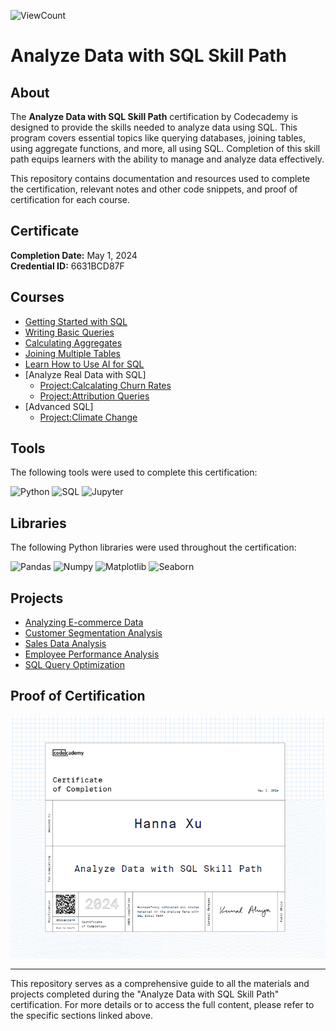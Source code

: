 ![ViewCount](https://views.whatilearened.today/views/github/hx2163/Codecademy_SQL.svg?cache=remove)

# Analyze Data with SQL Skill Path

## About

The **Analyze Data with SQL Skill Path** certification by Codecademy is designed to provide the skills needed to analyze data using SQL. This program covers essential topics like querying databases, joining tables, using aggregate functions, and more, all using SQL. Completion of this skill path equips learners with the ability to manage and analyze data effectively.

This repository contains documentation and resources used to complete the certification, relevant notes and other code snippets, and proof of certification for each course.

## Certificate

**Completion Date:** May 1, 2024  
**Credential ID:** 6631BCD87F

## Courses

- [Getting Started with SQL](https://www.codecademy.com/learn/paths/analyze-data-with-sql/tracks/analyze-data-sql-get-started-with-sql/modules/analyze-data-sql-learn-manipulation-c4b/cheatsheet)
- [Writing Basic Queries](https://www.codecademy.com/learn/paths/analyze-data-with-sql/tracks/analyze-data-sql-query-data/modules/analyze-data-sql-learn-queries/cheatsheet)
- [Calculating Aggregates](https://www.codecademy.com/learn/paths/analyze-data-with-sql/tracks/analyze-data-sql-calculate-and-summarize-data/modules/dspath-sql-aggregates/cheatsheet)
- [Joining Multiple Tables](https://www.codecademy.com/learn/paths/analyze-data-with-sql/tracks/analyze-data-sql-join-data/modules/analyze-data-sql-learn-joins-c4b/cheatsheet)
- [Learn How to Use AI for SQL](https://www.codecademy.com/learn/paths/analyze-data-with-sql/tracks/learn-how-to-use-ai-for-sql-adws/modules/learn-how-to-use-ai-for-sql-adws/cheatsheet)
- [Analyze Real Data with SQL]
    - [Project:Calcalating Churn Rates](#)
    - [Project:Attribution Queries](#)
- [Advanced SQL]
    - [Project:Climate Change](#)

## Tools

The following tools were used to complete this certification:

![Python](https://img.shields.io/badge/Python-3776AB?style=for-the-badge&logo=python&logoColor=white)
![SQL](https://img.shields.io/badge/SQL-4479A1?style=for-the-badge&logo=sql&logoColor=white)
![Jupyter](https://img.shields.io/badge/Jupyter-F37626?style=for-the-badge&logo=Jupyter&logoColor=white)

## Libraries

The following Python libraries were used throughout the certification:

![Pandas](https://img.shields.io/badge/Pandas-150458?style=for-the-badge&logo=pandas&logoColor=white)
![Numpy](https://img.shields.io/badge/Numpy-013243?style=for-the-badge&logo=numpy&logoColor=white)
![Matplotlib](https://img.shields.io/badge/Matplotlib-20232A?style=for-the-badge&logo=matplotlib&logoColor=white)
![Seaborn](https://img.shields.io/badge/Seaborn-3776AB?style=for-the-badge&logo=seaborn&logoColor=white)

## Projects

- [Analyzing E-commerce Data](#)
- [Customer Segmentation Analysis](#)
- [Sales Data Analysis](#)
- [Employee Performance Analysis](#)
- [SQL Query Optimization](#)

## Proof of Certification

![Codecademy Certificate](https://github.com/hx2163/Codecademy_SQL/blob/main/Codecademy%20Certificate.PNG)

---

This repository serves as a comprehensive guide to all the materials and projects completed during the "Analyze Data with SQL Skill Path" certification. For more details or to access the full content, please refer to the specific sections linked above.
